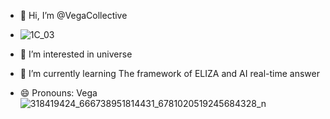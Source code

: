 - 👋 Hi, I’m @VegaCollective
- ![1C_03](https://github.com/user-attachments/assets/632c40bf-192e-45c0-a6dd-17f1232548aa)

- 👀 I’m interested in universe
- 🌱 I’m currently learning The framework of ELIZA and AI real-time answer
- 😄 Pronouns: Vega
![318419424_666738951814431_6781020519245684328_n](https://github.com/user-attachments/assets/723db0b9-922b-4085-9ae5-66b99c876914)


<!---
VegaCollective/VegaCollective is a ✨ special ✨ repository because its `README.md` (this file) appears on your GitHub profile.
You can click the Preview link to take a look at your changes.
--->
